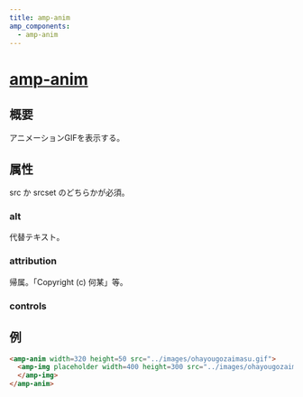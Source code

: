 ```yaml
---
title: amp-anim
amp_components:
  - amp-anim
---
```


# [amp-anim](https://www.ampproject.org/docs/reference/extended/amp-anim.html)

## 概要

アニメーションGIFを表示する。

## 属性

src か srcset のどちらかが必須。

### alt

代替テキスト。

### attribution

帰属。「Copyright (c) 何某」等。

<!-- ちょっとよくわからない
### autoplay

値: ""
-->

### controls

## 例

```html
<amp-anim width=320 height=50 src="../images/ohayougozaimasu.gif">
  <amp-img placeholder width=400 height=300 src="../images/ohayougozaima.png">
  </amp-img>
</amp-anim>
```

<amp-anim width=320 height=50 src="../images/ohayougozaimasu.gif">
  <amp-img placeholder width=400 height=300 src="../images/ohayougozaimasu.gif">
  </amp-img>
</amp-anim>
